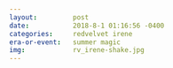```yaml
---
layout:         post
date:           2018-8-1 01:16:56 -0400
categories:     redvelvet irene
era-or-event:   summer magic
img:            rv_irene-shake.jpg
---
```

